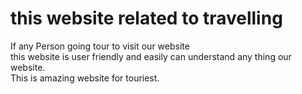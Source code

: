 # this website related to travelling
If any Person going tour to visit our website<br>
this website is user friendly and easily can understand any thing our website.<br>
This is amazing website for touriest.